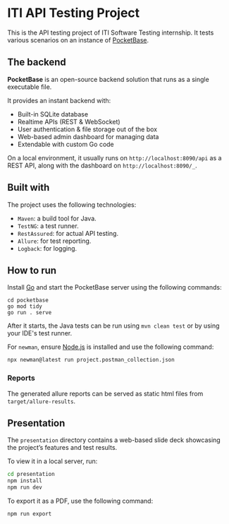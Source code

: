 # ITI API Testing Project

This is the API testing project of ITI Software Testing internship.
It tests various scenarios on an instance of [PocketBase](https://pocketbase.io).

## The backend

**PocketBase** is an open-source backend solution that runs as a single executable file.

It provides an instant backend with:
- Built-in SQLite database
- Realtime APIs (REST & WebSocket)
- User authentication & file storage out of the box
- Web-based admin dashboard for managing data
- Extendable with custom Go code

On a local environment, it usually runs on `http://localhost:8090/api` as a REST API,
along with the dashboard on `http://localhost:8090/_`.

## Built with

The project uses the following technologies:
- `Maven`: a build tool for Java.
- `TestNG`: a test runner.
- `RestAssured`: for actual API testing.
- `Allure`: for test reporting.
- `Logback`: for logging.

## How to run

Install [Go](https://go.dev) and start the PocketBase server using the following commands:

```
cd pocketbase
go mod tidy
go run . serve
```


After it starts, the Java tests can be run using `mvn clean test` or by using your IDE's test runner.

For `newman`, ensure [Node.js](https://nodejs.org) is installed and use the following command:

```sh
npx newman@latest run project.postman_collection.json
```

### Reports

The generated allure reports can be served as static html files from `target/allure-results`.

## Presentation

The `presentation` directory contains a web-based slide deck showcasing the project’s features and test results.

To view it in a local server, run:

```sh
cd presentation
npm install
npm run dev
```

To export it as a PDF, use the following command:

```sh
npm run export
```

